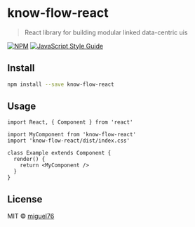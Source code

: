 # know-flow-react

> React library for building modular linked data-centric uis

[![NPM](https://img.shields.io/npm/v/know-flow-react.svg)](https://www.npmjs.com/package/know-flow-react) [![JavaScript Style Guide](https://img.shields.io/badge/code_style-standard-brightgreen.svg)](https://standardjs.com)

## Install

```bash
npm install --save know-flow-react
```

## Usage

```tsx
import React, { Component } from 'react'

import MyComponent from 'know-flow-react'
import 'know-flow-react/dist/index.css'

class Example extends Component {
  render() {
    return <MyComponent />
  }
}
```

## License

MIT © [miguel76](https://github.com/miguel76)
